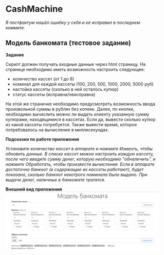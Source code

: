 # CashMachine
*Я постфактум нашёл ошибку у себя и её исправил в последнем коммите.*
## Модель банкомата (тестовое задание)

**Задание**

Скрипт должен получать входные данные через html страницу. На странице необходимо иметь возможность настроить следующее: 
* количество кассет (от 1 до 8)
* номинал для каждой кассеты (100, 200, 500, 1000, 2000, 5000 руб)
* настойка кассеты (сколько в ней осталось купюр)
* статус кассеты (исправна/неисправна)
 
На этой же страничке необходимо предусмотреть возможность ввода произвольной суммы в рублях без копеек. 
Далее, по кнопке, необходимо вычислить можно ли выдать клиенту указанную сумму купюрами, находящимися в кассетах.
Если да, вывести сколько купюр из какой кассеты потребуется. Также вывести время, которое потребовалось на вычисление в миллисекундах. 


**Подсказки по работе приложения**

*Установите количество кассет в аппарате и нажмите Изменть, чтобы обновить данные. В списке кассет можно настроить каждую кассету, после чего введите сумму денег, которую необходимо "обналичить", и нажмите Обработать, чтобы произвести вычисления. Если в аппарате достаточно банкнот (и содержащие их кассеты работают), будет показано, сколько банкнот некотрого номинала было выдано. При выдаче денег, наличные в банкомате тратятся.*

**Внешний вид приложения**
![внешний вид приложения](https://github.com/IliaTrofimov/CashMachine/blob/master/example.png)
